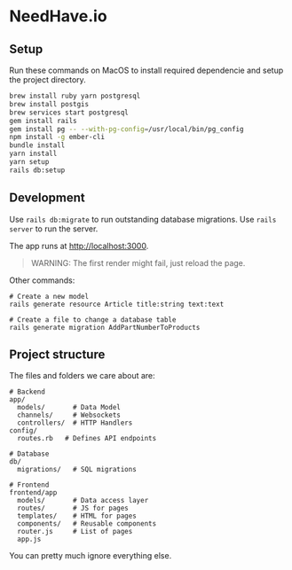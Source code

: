 # NeedHave.io

## Setup

Run these commands on MacOS to install required dependencie
and setup the project directory.

```sh
brew install ruby yarn postgresql
brew install postgis
brew services start postgresql
gem install rails
gem install pg -- --with-pg-config=/usr/local/bin/pg_config
npm install -g ember-cli
bundle install
yarn install
yarn setup
rails db:setup
```

## Development

Use `rails db:migrate` to run outstanding database migrations.
Use `rails server` to run the server.

The app runs at [http://localhost:3000](http://localhost:3000).

  > WARNING: The first render might fail, just reload the page.

Other commands:

    # Create a new model
    rails generate resource Article title:string text:text

    # Create a file to change a database table
    rails generate migration AddPartNumberToProducts


## Project structure

The files and folders we care about are:

    # Backend
    app/
      models/       # Data Model
      channels/     # Websockets
      controllers/  # HTTP Handlers
    config/
      routes.rb   # Defines API endpoints

    # Database
    db/
      migrations/   # SQL migrations

    # Frontend
    frontend/app
      models/       # Data access layer
      routes/       # JS for pages
      templates/    # HTML for pages
      components/   # Reusable components
      router.js     # List of pages
      app.js

You can pretty much ignore everything else.
